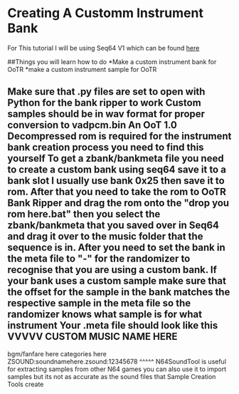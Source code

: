 # Creating A Customm Instrument Bank

For This tutorial I will be using Seq64 V1 which can be found [here](https://github.com/sauraen/seq64/releases/tag/V1.0)

##Things you will learn how to do
*Make a custom instrument bank for OoTR
*make a custom instrument sample for OoTR

Make sure that .py files are set to open with Python for the bank ripper to work
Custom samples should be in wav format for proper conversion to vadpcm.bin
An OoT 1.0 Decompressed rom is required for the instrument bank creation process you need to find this yourself
To get a zbank/bankmeta file you need to create a custom bank using seq64 save it to a bank slot I usually use bank 0x25 then save it to rom. After that you need to take
the rom to OoTR Bank Ripper and drag the rom onto the "drop you rom here.bat" then you select the zbank/bankmeta that you saved over in Seq64 and drag it over to the
music folder that the sequence is in. After you need to set the bank in the meta file to "-" for the randomizer to recognise that you are using a custom bank. If your
bank uses a custom sample make sure that the offset for the sample in the bank matches the respective sample in the meta file so the randomizer knows what sample is for
what instrument
Your .meta file should look like this
VVVVV
CUSTOM MUSIC NAME HERE
-
bgm/fanfare here
categories here
ZSOUND:soundnamehere.zsound:12345678
^^^^^
N64SoundTool is useful for extracting samples from other N64 games you can also use it to import samples but its not as accurate as the sound files that Sample Creation
Tools create

